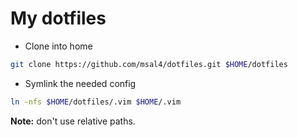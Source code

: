 # My dotfiles

- Clone into home
```bash
git clone https://github.com/msal4/dotfiles.git $HOME/dotfiles
```

- Symlink the needed config
```bash
ln -nfs $HOME/dotfiles/.vim $HOME/.vim
```
**Note:** don't use relative paths.
